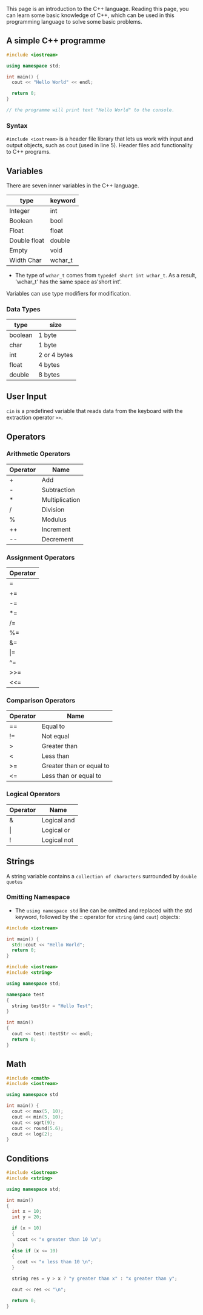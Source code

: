 This page is an introduction to the C++ language. Reading this page, you can learn some basic knowledge of C++, which can be used in this programming language to solve some basic problems.

## A simple C++ programme

```c++
#include <iostream>

using namespace std;

int main() {
  cout << "Hello World" << endl;

  return 0;
}

// the programme will print text "Hello World" to the console.
```

### Syntax

`#include <iostream>` is a header file library that lets us work with input and output objects, such as cout (used in line 5). Header files add functionality to C++ programs.

## Variables

There are seven inner variables in the C++ language.

| type         | keyword |
| ------------ | ------- |
| Integer      | int     |
| Boolean      | bool    |
| Float        | float   |
| Double float | double  |
| Empty        | void    |
| Width Char   | wchar_t |

- The type of `wchar_t` comes from `typedef short int wchar_t`. As a result, 'wchar_t' has the same space as'short int'.

Variables can use type modifiers for modification.

### Data Types

| type    | size         |
| ------- | ------------ |
| boolean | 1 byte       |
| char    | 1 byte       |
| int     | 2 or 4 bytes |
| float   | 4 bytes      |
| double  | 8 bytes      |

## User Input

`cin` is a predefined variable that reads data from the keyboard with the extraction operator `>>`.

## Operators

### Arithmetic Operators

| Operator | Name           |
| -------- | -------------- |
| +        | Add            |
| -        | Subtraction    |
| \*       | Multiplication |
| /        | Division       |
| %        | Modulus        |
| ++       | Increment      |
| --       | Decrement      |

### Assignment Operators

| Operator |
| -------- |
| =        |
| +=       |
| -=       |
| \*=      |
| /=       |
| %=       |
| &=       |
| \|=      |
| ^=       |
| >>=      |
| <<=      |

### Comparison Operators

| Operator | Name                     |
| -------- | ------------------------ |
| ==       | Equal to                 |
| !=       | Not equal                |
| >        | Greater than             |
| <        | Less than                |
| >=       | Greater than or equal to |
| <=       | Less than or equal to    |

### Logical Operators

| Operator | Name        |
| -------- | ----------- |
| &        | Logical and |
| \|       | Logical or  |
| !        | Logical not |

## Strings

A string variable contains a `collection of characters` surrounded by `double quotes`

### Omitting Namespace

- The `using namespace std` line can be omitted and replaced with the std keyword, followed by the :: operator for `string` (and `cout`) objects:

```c++
#include <iostream>

int main() {
  std::cout << "Hello World";
  return 0;
}

```

```c++
#include <iostream>
#include <string>

using namespace std;

namespace test
{
  string testStr = "Hello Test";
}

int main()
{
  cout << test::testStr << endl;
  return 0;
}
```

## Math

```c++
#include <cmath>
#include <iostream>

using namespace std

int main() {
  cout << max(5, 10);
  cout << min(5, 10);
  cout << sqrt(9);
  cout << round(5.6);
  cout << log(2);
}

```

## Conditions

```c++
#include <iostream>
#include <string>

using namespace std;

int main()
{
  int x = 10;
  int y = 20;

  if (x > 10)
  {
    cout << "x greater than 10 \n";
  }
  else if (x <= 10)
  {
    cout << "x less than 10 \n";
  }

  string res = y > x ? "y greater than x" : "x greater than y";

  cout << res << "\n";

  return 0;
}
```
